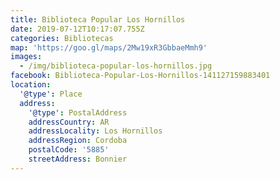 ```yaml
---
title: Biblioteca Popular Los Hornillos
date: 2019-07-12T10:17:07.755Z
categories: Bibliotecas
map: 'https://goo.gl/maps/2Mw19xR3GbbaeMmh9'
images:
  - /img/biblioteca-popular-los-hornillos.jpg
facebook: Biblioteca-Popular-Los-Hornillos-141127159883401
location:
  '@type': Place
  address:
    '@type': PostalAddress
    addressCountry: AR
    addressLocality: Los Hornillos
    addressRegion: Cordoba
    postalCode: '5885'
    streetAddress: Bonnier
---
```


